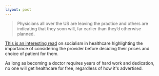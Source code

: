 ```yaml
---
layout: post
---
```


> Physicians all over the US are leaving the practice and others are indicating
> that they soon will, far earlier than they’d otherwise planned.

[This is an interesting read][article] on socialism in healthcare highlighting
the importance of considering the provider before deciding their prices and
choice of patient for them.

As long as becoming a doctor requires years of hard work and dedication, no one
will get healthcare for free, regardless of how it's advertised.

[article]: http://andyrutledge.com/the-doctors-are-leaving.html
